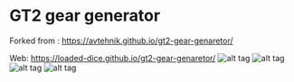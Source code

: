 # GT2 gear generator
Forked from :
https://avtehnik.github.io/gt2-gear-genaretor/

Web:
https://loaded-dice.github.io/gt2-gear-genaretor/
![alt tag](https://loaded-dice.github.io/gt2-gear-genaretor/pict0.jpeg)
![alt tag](https://loaded-dice.github.io/gt2-gear-genaretor/pict1.jpeg)
![alt tag](https://loaded-dice.github.io/gt2-gear-genaretor/pict2.jpeg)
![alt tag](https://loaded-dice.github.io/gt2-gear-genaretor/pict3.jpeg)

